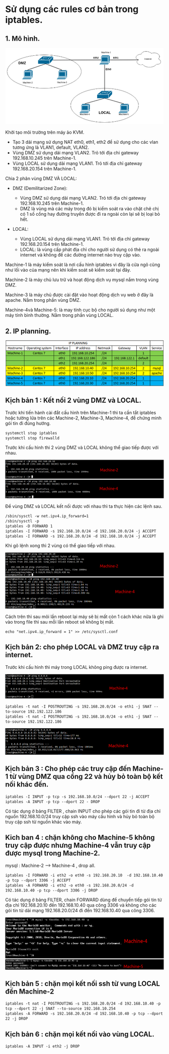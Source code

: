 # Sử dụng các rules cơ bản trong iptables.
## 1. Mô hình.

![](anhip/anh7.png)

Khởi tạo môi trường trên máy ảo KVM.
- Tạo 3 dải mạng sử dụng NAT eth0, eth1, eth2 để sử dụng cho các vlan tương ứng là VLAN1, default, VLAN2.
- Vùng DMZ sử dụng dải mạng VLAN2. Trỏ tới địa chi gateway 192.168.10.245 trên Machine-1.
- Vùng LOCAL sử dụng dải mạng VLAN1. Trỏ tới địa chỉ gateway 192.168.20.154 trên Machine-1.

Chia 2 phân vùng DMZ VÀ LOCAL:
- DMZ (Demilitarized Zone):
    - Vùng DMZ sử dụng dải mạng VLAN2. Trỏ tới địa chi gateway 192.168.10.245 trên Machine-1.
    - DMZ là vùng mà các máy trong đó bị kiểm soát ra vào chặt chẽ chị có 1 số cổng hay đường truyền được đi ra ngoài còn lại sẽ bị loại bỏ hết.
    
- LOCAL:    
    - Vùng LOCAL sử dụng dải mạng VLAN1. Trỏ tới địa chỉ gateway 192.168.20.154 trên Machine-1.
    - LOCAL: là vùng cấp phát địa chỉ cho người sử dụng có thẻ ra ngoài internet và không để các đường internet nào truy cập vào.


Machine-1 là máy kiểm soát là nơi cấu hình iptables vì đây là cửa ngõ cũng như lối vào của mạng nên khi kiểm soát sẽ kiểm soát tại đây.

Machine-2 là máy chủ lưu trữ và hoạt động dịch vụ mysql nắm trong vùng DMZ.

Machine-3 là máy chủ được cài đặt vào hoạt động dịch vụ web ở đây là apache. Nằm trong phần vùng DMZ.

Machine-4và Machine-5: là may tính cục bộ cho người sủ dụng như một máy tính bình thường. Nằm trong phần vùng LOCAL.

## 2. IP planning.

![](anhip/anh6.png)


## Kịch bản 1 : Kết nối 2 vùng DMZ và LOCAL.

Trước khi tiến hành cài đắt cấu hình trên Machine-1 thì ta cần tắt iptables hoặc tường lửa trên các Machine-2, Machine-3, Machine-4, để chứng minh gói tin đi đúng hướng.
```
systemctl stop iptables
systemctl stop firewalld
```
Trước khi cấu hình thi 2 vùng DMZ và LOCAL không thể giao tiếp được với nhau.

![](anhip/anh8-2.png)
![](anhip/anh8-1.png)

Để vùng  DMZ và LOCAL kết nối được với nhau thì ta thực hiện các lệnh sau.
```
/sbin/sysctl -w net.ipv4.ip_forward=1
/sbin/sysctl -p
iptables -D FORWARD 1
iptables -I FORWARD -s 192.168.10.0/24 -d 192.168.20.0/24 -j ACCEPT
iptables -I FORWARD -s 192.168.20.0/24 -d 192.168.10.0/24 -j ACCEPT 
```
Khi gõ lệnh xong thì 2 vùng có thể giao tiếp với nhau.

![](anhip/anh9-1.png)
![](anhip/anh9-2.png)

Cách trên thì sau mõi lần reboot lại máy sẽ bị mất còn 1 cách khác nữa là ghi  vào trong file thì sau mỗi lần reboot sẽ không bị mất.
```
echo "net.ipv4.ip_forward = 1" >> /etc/sysctl.conf
```

##  Kịch bản 2: cho phép LOCAL và DMZ truy cập ra internet.
Trước khi cấu hình thì máy trong LOCAL không ping được ra  internet.

![](anhip/anh12-1.png)

```
iptables -t nat -I POSTROUTING -s 192.168.20.0/24 -o eth1 -j SNAT --to-source 192.192.122.186
iptables -t nat -I POSTROUTING -s 192.168.10.0/24 -o eth1 -j SNAT --to-source 192.192.122.186

```
![](anhip/anh13.png)

## Kịch bản 3 : Cho phép các truy cập đến Machine-1 từ vùng DMZ qua cổng 22 và hủy bỏ toàn bộ kết nối khác đến.
```
iptables -I INPUT -p tcp -s 192.168.10.0/24 --dport 22 -j ACCEPT
iptables -A INPUT -p tcp --dport 22 - DROP
```
Có tác dụng ở bảng FILTER , chain INPUT cho phép các gói tin đi từ địa chỉ nguồn 192.168.10.0/24 truy cập ssh vào máy cấu hình và hủy bỏ toàn bộ truy cập ssh từ nguồn khác vào máy.

## Kich ban 4 : chặn không cho Machine-5 không truy cập được nhưng Machine-4 vẫn truy cập được mysql trong Machine-2.

mysql : Machine-2 --> Machine-4  , drop all.

```
iptables -I FORWARD -i eth2 -o eth0 -s 192.168.20.10  -d 192.168.10.40 -p tcp --dport 3306 -j ACCEPT
iptables -A FORWARD -i eth2 -o eth0 -s 192.168.20.0/24 -d 192.168.10.40 -p tcp --dport 3306 -j DROP
```
Có tác dụng ở bảng FILTER, chain FORWARD dùng để chuyển tiếp gói tin từ địa chỉ 192.168.20.10 đến 192.168.10.40 qua công 3306 và không cho các gói tin từ dải mạng 192.168.20.0/24 đi đến 192.168.10.40 qua công 3306.

![](anhip/anh14-1.png)
![](anhip/anh14-2.png)

## Kịch bản 5 : chặn mọi kết nối ssh từ vung LOCAL đến Machine-2
```
iptables -t nat -I POSTROUTING -s 192.168.20.0/24 -d 192.168.10.40 -p tcp --dport 22 -j SNAT --to-source 192.168.10.254
iptables -A FORWARD -s 192.168.20.0/24 -d 192.168.10.40 -p tcp --dport 22 -j DROP
```

## Kịch bản 6 : chặn mọi kết nối vào vùng LOCAL.
```
iptables -A INPUT -i eth2 -j DROP
```